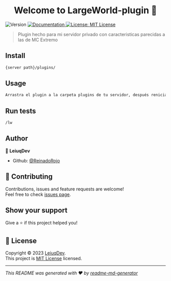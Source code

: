 <h1 align="center">Welcome to LargeWorld-plugin 👋</h1>
<p>
  <img alt="Version" src="https://img.shields.io/badge/version-1.1.4-blue.svg?cacheSeconds=2592000" />
  <a href="https://github.com/ReinadoRojo/LargeWorld-plugin/wiki/" target="_blank">
    <img alt="Documentation" src="https://img.shields.io/badge/documentation-yes-brightgreen.svg" />
  </a>
  <a href="https://choosealicense.com/licenses/mit/" target="_blank">
    <img alt="License: MIT License" src="https://img.shields.io/badge/License-MIT License-yellow.svg" />
  </a>
</p>

> Plugin hecho para mi servidor privado con caracteristicas parecidas a las de MC Extremo

## Install

```sh
{server path}/plugins/
```

## Usage

```sh
Arrastra el plugin a la carpeta plugins de tu servidor, después renicialo y ya tienes el plugin puesto
```

## Run tests

```sh
/lw
```

## Author

👤 **LeiuqDev**

* Github: [@ReinadoRojo](https://github.com/ReinadoRojo)

## 🤝 Contributing

Contributions, issues and feature requests are welcome!<br />Feel free to check [issues page](https://github.com/ReinadoRojo/LargeWorld-plugin/issues). 

## Show your support

Give a ⭐️ if this project helped you!

## 📝 License

Copyright © 2023 [LeiuqDev](https://github.com/ReinadoRojo).<br />
This project is [MIT License](https://choosealicense.com/licenses/mit/) licensed.

***
_This README was generated with ❤️ by [readme-md-generator](https://github.com/kefranabg/readme-md-generator)_